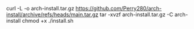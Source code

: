 curl -L -o arch-install.tar.gz https://github.com/Perry280/arch-install/archive/refs/heads/main.tar.gz
tar -xvzf arch-install.tar.gz -C arch-install
chmod +x ./install.sh
